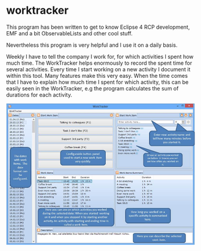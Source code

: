 worktracker
===========
This program has been written to get to know Eclipse 4 RCP development,
EMF and a bit ObservableLists and other cool stuff.

Nevertheless this program is very helpful and I use it on a daily basis.

Weekly I have to tell the company I work for, for which activities I spent how
much time. The WorkTracker helps enormously to record the spent time for
several activities. Every time I start working on a new activity I document it within
this tool. Many features make this very easy.
When the time comes that I have to explain how much time I spent for which activity,
this can be easily seen in the WorkTracker, e.g the program calculates the sum of durations
for each activity.

![WorkTracker Introduction](./README.jpg)
  
